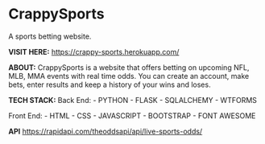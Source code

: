 # CrappySports

A sports betting website.

**VISIT HERE:**
https://crappy-sports.herokuapp.com/

**ABOUT:**
CrappySports is a website that offers betting on upcoming NFL, MLB, MMA events with real time odds. You can create an account, make bets, enter results and keep a history of your wins and loses.

**TECH STACK:**
Back End: - PYTHON - FLASK - SQLALCHEMY - WTFORMS

Front End: - HTML - CSS - JAVASCRIPT - BOOTSTRAP - FONT AWESOME

**API**
https://rapidapi.com/theoddsapi/api/live-sports-odds/
